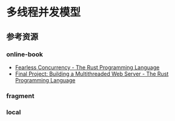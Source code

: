 # 多线程并发模型

<!--ts-->


<!-- Created by https://github.com/ekalinin/github-markdown-toc -->
<!-- Added by: kuanhsiaokuo, at: Sat Jul  9 22:46:11 CST 2022 -->

<!--te-->

## 参考资源

### online-book

- [Fearless Concurrency - The Rust Programming Language](https://doc.rust-lang.org/book/ch16-00-concurrency.html)
- [Final Project: Building a Multithreaded Web Server - The Rust Programming Language](https://doc.rust-lang.org/book/ch20-00-final-project-a-web-server.html)

### fragment

### local

